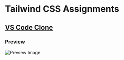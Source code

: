 # Tailwind CSS Assignments

## [VS Code Clone](./vscode-clone/)
### Preview
![Preview Image](./vscode-clone/preview.gif)
